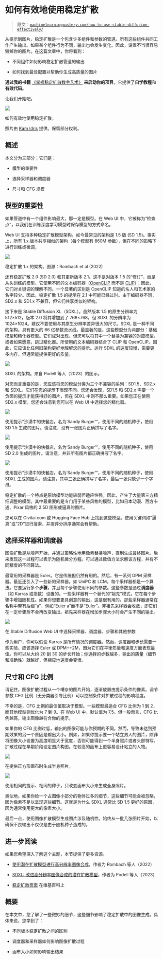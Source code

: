 # 如何有效地使用稳定扩散

> 原文：[`machinelearningmastery.com/how-to-use-stable-diffusion-effectively/`](https://machinelearningmastery.com/how-to-use-stable-diffusion-effectively/)

从提示到图片，稳定扩散是一个包含许多组件和参数的管道。所有这些组件共同工作产生输出。如果某个组件行为不同，输出也会发生变化。因此，设置不当很容易毁掉你的图片。在这篇文章中，你将看到：

+   不同组件如何影响稳定扩散管道的输出

+   如何找到最佳配置以帮助你生成高质量的图片

**通过我的书籍** [《掌握稳定扩散数字艺术》](https://machinelearningmastery.com/mastering-digital-art-with-stable-diffusion/) **来启动你的项目**。它提供了**自学教程**和**有效代码**。

让我们开始吧。

![](img/d12db7fd03b2701f6b41c78eca632763.png)

如何有效地使用稳定扩散。

照片由 [Kam Idris](https://unsplash.com/photos/black-and-white-bed-linen-kyt0PkBSCNQ) 提供。保留部分权利。

## 概述

本文分为三部分；它们是：

+   模型的重要性

+   选择采样器和调度器

+   尺寸和 CFG 规模

## 模型的重要性

如果管道中有一个组件影响最大，那一定是模型。在 Web UI 中，它被称为“检查点”，以我们在训练深度学习模型时保存模型的方式命名。

Web UI 支持多种稳定扩散模型架构。如今最常见的架构是 1.5 版 (SD 1.5)。事实上，所有 1.x 版本共享相似的架构（每个模型有 860M 参数），但在不同的策略下进行训练或微调。

![](img/4b5e0eec24a9e8aca0e6b3943b472e8a.png)

稳定扩散 1.x 的架构。图源：Rombach et al (2022)

还有稳定扩散 2.0 (SD 2.0) 和其更新版本 2.1。这不是对版本 1.5 的“修订”，而是从头训练的模型。它使用不同的文本编码器（[OpenCLIP](https://github.com/mlfoundations/open_clip) 而不是 [CLIP](https://huggingface.co/openai/clip-vit-large-patch14)）；因此，它们对关键词的理解不同。一个显著的区别是 OpenCLIP 知道的名人和艺术家的名字较少。因此，稳定扩散 1.5 的提示在 2.1 中可能已经过时。由于编码器不同，SD2.x 和 SD1.x 不兼容，但它们共享类似的架构。

接下来是 Stable Diffusion XL（SDXL）。虽然版本 1.5 的原生分辨率为 512×512，版本 2.0 将其增加到了 768×768，但 SDXL 的分辨率为 1024×1024。建议不要使用与其原生分辨率差异很大的尺寸。SDXL 是一种不同的架构，具有更大的 66 亿参数流水线。最显著的是，这些模型分为两部分：基础模型和精化器模型。它们成对出现，但您可以将其中一个替换为兼容的对应模型，或者如果愿意，跳过精化器。所使用的文本编码器结合了 CLIP 和 OpenCLIP。因此，它应该比任何旧架构更好地理解您的提示。运行 SDXL 的速度较慢，需要更多内存，但通常能提供更好的质量。

![](img/47685ba5f9fb0a80f640da4370ead373.png)

SDXL 的架构。来自 Podell 等人（2023）的图示。

对您而言重要的是，您应该将您的模型分类为三个不兼容的系列：SD1.5、SD2.x 和 SDXL。它们在您的提示下表现不同。您还会发现，SD1.5 和 SD2.x 需要一个负面的提示才能获得好的图片，但在 SDXL 中则不那么重要。如果您正在使用 SD2.x 模型，您还会注意到您可以在 Web UI 中选择您的精化器。

![](img/806e9c16fa29da73a9ca4aca296f4a89.png)

使用提示“沙漠中的快餐店，名为‘Sandy Burger’”，使用不同的随机种子，使用 SD 1.5 生成的图片。请注意，没有一张图片正确拼写了名字。

![](img/42e52ad1c2ac1c2eea4aa65b31a49ae9.png)

使用提示“沙漠中的快餐店，名为‘Sandy Burger’”，使用不同的随机种子，使用 SD 2.0 生成的图片。请注意，并非所有图片都正确拼写了名字。

![](img/593621857aaf689860cb5b8c2b34c04f.png)

使用提示“沙漠中的快餐店，名为‘Sandy Burger’”，使用不同的随机种子，使用 SDXL 生成的图片。请注意，其中三张正确拼写了名字，最后一张只缺少一个字母。

稳定扩散的一个特点是原始模型功能较弱但适应性强。因此，产生了大量第三方精细调整的模型。其中最重要的是专门用于某些风格的模型，比如日本动漫、西方卡通、Pixar 风格的 2.5D 图形或逼真的图片。

您可以在 Civitai.com 或 Hugging Face Hub 上找到这些模型。使用关键词如“逼真”或“2D”进行搜索，并按评分排序通常会有帮助。

## 选择采样器和调度器

图像扩散是从噪声开始，并通过策略性地用像素替换噪声，直到生成最终图片。后来发现这一过程可以表示为随机微分方程。可以通过数值方法求解该方程，并有不同精度的不同算法。

最常用的采样器是 Euler。它是传统但仍然有用的。然后，有一系列 DPM 采样器。最近还引入了一些新的采样器，如 UniPC 和 LCM。每个采样器都是一个算法。它要运行多个**步骤**，并且每个步骤使用不同的参数。这些参数是通过**调度器**（如 Karras 或指数）设置的。一些采样器有一个替代的“祖先”模式，它在每个步骤中增加随机性。如果你想要更具创意的输出，这是很有用的。那些采样器通常在名称中带有后缀“a”，例如“Euler a”而不是“Euler”。非祖先采样器会收敛，即它们在一定步骤后不会再改变输出。祖先采样器在增加步骤大小时会产生不同的输出。

![](img/93fa8f3477c7375decdf0d71694680fa.png)

在 Stable Diffusion Web UI 中选择采样器、调度器、步骤和其他参数

作为用户，你可以假设 Karras 是所有情况的调度器。然而，调度器和步长需要一些实验。应该选择 Euler 或 DPM++2M，因为它们在平衡质量和速度方面表现最佳。你可以从大约 20 到 30 的步长开始；你选择的步数越多，输出的质量（细节和准确性）就越好，但相应地速度会变慢。

## 尺寸和 CFG 比例

请记住，图像扩散过程从一个嘈杂的图片开始，逐渐放置由提示条件的像素。调节参数 CFG 比例（无分类器引导比例）可以控制条件对扩散过程的影响程度。

不幸的是，CFG 比例的最佳值取决于模型。一些模型最适合 CFG 比例为 1 到 2，而其他模型则优化为 7 到 9。在 Web UI 中，默认值为 7.5。但一般而言，CFG 比例越高，输出图像越符合你的提示。

如果你的 CFG 比例过低，输出的图像可能与你预期的不同。然而，导致未达到预期效果的另一个原因是输出大小。例如，如果你提示要一个站立男人的图片，除非将图像大小设置为高度明显大于宽度，否则可能得到一个半身照片或者头部特写。扩散过程在早期阶段设定图片构图。在较高的画布上更容易设计站立的人物。

![](img/ee61baa5c333951b640d931d59e1cfea.png)

在提供正方形画布时生成半身照片。

![](img/fc081d8edd1ae7354dd37c641d146810.png)

使用相同的提示、相同的种子，只改变画布大小来生成全身照片。

类似地，如果你给一个占图像小部分的物体过多的细节，这些细节可能会被忽略，因为像素不足以呈现这些细节。这就是为什么 SDXL 通常比 SD 1.5 更好的原因，因为通常使用更大的像素大小。

最后一点，使用图像扩散模型生成图片涉及随机性。始终从一批几张图片开始，以确保不良输出不仅仅是由于随机种子造成的。

## 进一步阅读

如果您希望深入了解这个主题，本节提供了更多资源。

+   [使用潜在扩散模型进行高分辨率图像合成](https://arxiv.org/abs/2112.10752)，作者为 Rombach 等人（2022）

+   [SDXL: 改进高分辨率图像合成的潜在扩散模型](http://arxiv.org/abs/2307.01952)，作者为 Podell 等人（2023）

+   [稳定扩散页面](https://en.wikipedia.org/wiki/Stable_Diffusion) 在维基百科上

## 概要

在本文中，您了解了一些微妙的细节，这些细节影响了稳定扩散中的图像生成。具体来说，您学到了：

+   不同版本稳定扩散之间的区别

+   调度器和采样器如何影响图像扩散过程

+   画布大小如何影响输出结果
